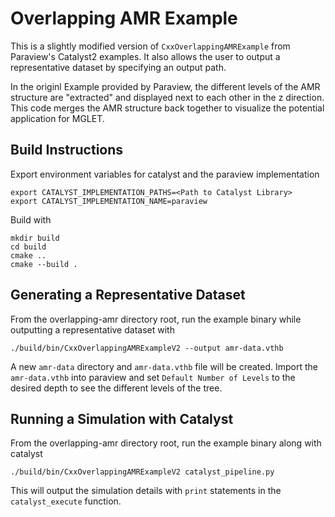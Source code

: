 # Overlapping AMR Example

This is a slightly modified version of `CxxOverlappingAMRExample` from Paraview's Catalyst2 examples. It also allows the user to output a representative dataset by specifying an output path.

In the originl Example provided by Paraview, the different levels of the AMR structure are "extracted" and displayed next to each other in the z direction.
This code merges the AMR structure back together to visualize the potential application for MGLET.

## Build Instructions

Export environment variables for catalyst and the paraview implementation
```
export CATALYST_IMPLEMENTATION_PATHS=<Path to Catalyst Library>
export CATALYST_IMPLEMENTATION_NAME=paraview
```
Build with
```
mkdir build
cd build
cmake ..
cmake --build .
```

## Generating a Representative Dataset

From the overlapping-amr directory root, run the example binary while outputting a representative dataset with
```
./build/bin/CxxOverlappingAMRExampleV2 --output amr-data.vthb
```
A new `amr-data` directory and `amr-data.vthb` file will be created. Import the `amr-data.vthb` into paraview and set `Default Number of Levels` to the desired depth to see the different levels of the tree.

## Running a Simulation with Catalyst

From the overlapping-amr directory root, run the example binary along with catalyst
```
./build/bin/CxxOverlappingAMRExampleV2 catalyst_pipeline.py
```
This will output the simulation details with `print` statements in the `catalyst_execute` function.
